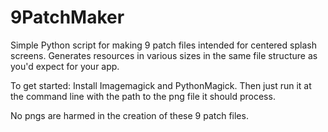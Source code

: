 9PatchMaker
===========

Simple Python script for making 9 patch files intended for centered splash screens. Generates resources in various sizes in the same file structure as you'd expect for your app. 

To get started: Install Imagemagick and PythonMagick. Then just run it at the command line with the path to the png file it should process.

No pngs are harmed in the creation of these 9 patch files.

